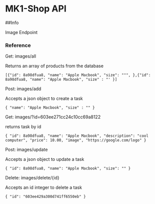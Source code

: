 # MK1-Shop API

##Info

Image Endpoint

### Reference

Get: images/all

Returns an array of products from the database


``[{"id": 8a98dfua8,
"name": "Apple Macbook",
"size": """,
},{"id": 8a98dfua8,
"name": "Apple Macbook",
"size" : "'
}]``


Post: images/add

Accepts a json object to create a task

``{
"name": "Apple Macbook",
"size" : ""
}``

Get: images/?id=603ee271cc24c10cc69a8122

returns task by id

``{
"id": 8a98dfua8,
"name": "Apple Macbook",
"description": "cool computer",
"price": 10.00,
"image", "https://google.com/logo"
}``

Post: images/update

Accepts a json object to update a task

``{
"id": 8a98dfua8,
"name": "Apple Macbook",
"size": ""
}``

Delete: images/delete/{id}

Accepts an id integer to delete a task

``{
"id": "603ee429a300d741ff6550eb"
}``
